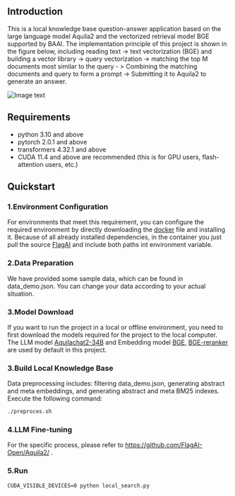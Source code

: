 

## Introduction
This is a local knowledge base question-answer application based on the large language model Aquila2 and the vectorized retrieval model BGE supported by BAAI. The implementation principle of this project is shown in the figure below, including reading text -> text vectorization (BGE) and building a vector library -> query vectorization -> matching the top M documents most similar to the query - > Combining the matching documents and query to form a prompt -> Submitting it to Aquila2 to generate an answer.

![Image text](https://github.com/zll1995-nlp/Aquila2/blob/main/examples/Aquila_BGE_langchain/images/pic_2_EN.png)



## Requirements

* python 3.10 and above
* pytorch 2.0.1 and above
* transformers 4.32.1 and above
* CUDA 11.4 and above are recommended (this is for GPU users, flash-attention users, etc.)

## Quickstart

### 1.Environment Configuration

For environments that meet this requirement, you can configure the required environment by directly downloading the [docker](https://model.baai.ac.cn/model-detail/220119) file and installing it. Because of all already installed dependencies, in the container you just pull the source [FlagAI](https://github.com/FlagAI-Open/FlagAI.git) and include both paths int environment variable.

### 2.Data Preparation

We have provided some sample data, which can be found in data_demo.json. You can change your data according to your actual situation.

### 3.Model Download

If you want to run the project in a local or offline environment, you need to first download the models required for the project to the local computer. The LLM model [Aquilachat2-34B](https://model.baai.ac.cn/models) and Embedding model [BGE](https://huggingface.co/BAAI/bge-large-en), [BGE-reranker](https://huggingface.co/BAAI/bge-reranker-large) are used by default in this project.

### 3.Build Local Knowledge Base

Data preprocessing includes: filtering data_demo.json, generating abstract and meta embeddings, and generating abstract and meta BM25 indexes. Execute the following command:

```bash
./preproces.sh
```

### 4.LLM Fine-tuning

For the specific process, please refer to https://github.com/FlagAI-Open/Aquila2/ .

### 5.Run

```
CUDA_VISIBLE_DEVICES=0 python local_search.py
```
